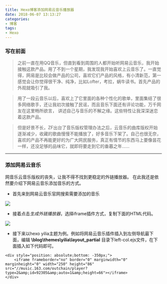 ```yaml
---
title: Hexo博客添加网易云音乐播放器
date: 2018-06-07 13:13:27
categories:
- 博客
tags:
- Hexo
---
```

### 写在前面
> 之前一直在用QQ音乐，但直到看到周围的人都开始听网易云音乐，我开始接触这款产品。用了不到一个星期，我发现我开始喜欢上云音乐了。一直觉得，网易是比较会做产品的公司，喜欢它们产品的风格，有小清新范，第一感觉会让你觉得很干净、纯净，比如Lofter，考拉，蜗牛读书。首先产品的外观就吸引了我。

> 用了一段云音乐以后，喜欢上了它里面的各种个性化的歌单，里面集结了很多网络歌手，还让我初次接触了民谣，而且音乐下面还有评论功能，万千网友在这里畅所欲言， 讲述自己与音乐的不解之缘。这些特性让我深深迷恋着这款产品。

> 但是好景不长，ZF出台了音乐版权管理办法之后，云音乐的曲库版权开始逐渐减少，收藏的歌曲慢慢不能播放了，好多音乐下架了。自己也很无奈，喜欢的产品不再能更好的为广大网民服务，真正有情节的东西马上要像昙花一样，还没足够的品味它，就即将要走到它的垂暮之年……

---

### 添加网易云音乐
网音乐云音乐版权的丧失，让我不得不找到更稳定的外链播放器。
在此我还是依然要介绍下网易云音乐添加音乐的方式。
- 首先来到网易云音乐官网搜索需要添加的音乐

![](http://ww1.sinaimg.cn/large/ad274f89ly1g0u6kgfv75j211i0j9q72.jpg)

- 接着点击*生成外链播放器*，选择iframe插件方式，复制下面的HTML代码。

![](http://ww1.sinaimg.cn/large/ad274f89ly1g0u6kxu63kj211y0lcq4c.jpg)

- 接下来以hexo yilia主题为例。例如将网易云音乐插件插入到左侧导航最下面，编辑
**\blog\themes\yilia\layout\_partial**
目录下left-col.ejs文件，在下面插入如下代码即可。

```
<div style="position: absolute;bottom: -350px;">
    <iframe frameborder="no" border="0" marginwidth="0" marginheight="0" width="250" height="86" src="//music.163.com/outchain/player?type=2&amp;id=92305&amp;auto=1&amp;height=66"></iframe>
</div>
```